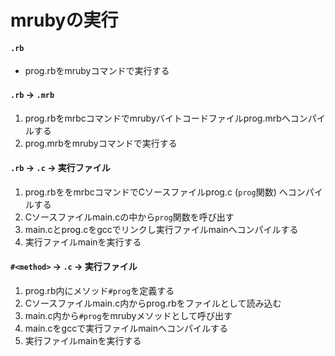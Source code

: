 # mrubyの実行
#### `.rb`
- prog.rbをmrubyコマンドで実行する

#### `.rb` -> `.mrb`
1. prog.rbをmrbcコマンドでmrubyバイトコードファイルprog.mrbへコンパイルする
2. prog.mrbをmrubyコマンドで実行する

#### `.rb` -> `.c` -> 実行ファイル
1. prog.rbををmrbcコマンドでCソースファイルprog.c (`prog`関数) へコンパイルする
2. Cソースファイルmain.cの中から`prog`関数を呼び出す
3. main.cとprog.cをgccでリンクし実行ファイルmainへコンパイルする
4. 実行ファイルmainを実行する

#### `#<method>` -> `.c` -> 実行ファイル
1. prog.rb内にメソッド`#prog`を定義する
2. Cソースファイルmain.c内からprog.rbをファイルとして読み込む
3. main.c内から`#prog`をmrubyメソッドとして呼び出す
4. main.cをgccで実行ファイルmainへコンパイルする
5. 実行ファイルmainを実行する
